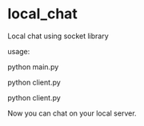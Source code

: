 ﻿# local_chat

Local chat using socket library

usage:

python main.py

python client.py

python client.py

Now you can chat on your local server.
